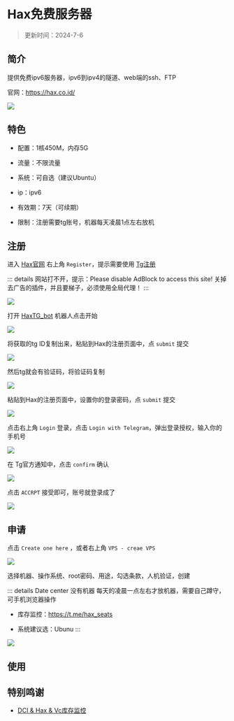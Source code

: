 # Hax免费服务器


> 更新时间：2024-7-6


## 简介

提供免费ipv6服务器，ipv6到ipv4的隧道、web端的ssh、FTP

官网：https://hax.co.id/

![](/server/hax/hax-01.png)


## 特色

* 配置：1核450M，内存5G

* 流量：不限流量

* 系统：可自选（建议Ubuntu）

* ip：ipv6

* 有效期：7天（可续期）

* 限制：注册需要tg账号，机器每天凌晨1点左右放机


## 注册

进入 [Hax官网](https://hax.co.id/) 右上角 `Register`，提示需要使用 [Tg注册](../../telegram/tg.md)

::: details 网站打不开，提示：Please disable AdBlock to access this site!
关掉去广告的插件，并且要梯子，必须使用全局代理！
:::

![](/server/hax/hax-02.png)

打开 [HaxTG_bot](https://t.me/HaxTG_bot) 机器人点击开始

![](/server/hax/hax-03.png)

将获取的tg ID复制出来，粘贴到Hax的注册页面中，点 `submit` 提交

![](/server/hax/hax-04.png)

然后tg就会有验证码，将验证码复制

![](/server/hax/hax-05.png)

粘贴到Hax的注册页面中，设置你的登录密码，点 `submit` 提交

![](/server/hax/hax-06.png)

点击右上角 `Login` 登录，点击 `Login with Telegram`，弹出登录授权，输入你的手机号

![](/server/hax/hax-07.png)

在 Tg官方通知中，点击 `confirm` 确认

![](/server/hax/hax-08.png)

点击 `ACCRPT` 接受即可，账号就登录成了

![](/server/hax/hax-09.png)



## 申请

点击 `Create one here` ，或者右上角 `VPS - creae VPS`

![](/server/hax/hax-10.png)

选择机器、操作系统、root密码、用途，勾选条款，人机验证，创建

::: details Date center 没有机器
每天的凌晨一点左右才放机器，需要自己蹲守，可手机浏览器操作

* 库存监控：https://t.me/hax_seats

* 系统建议选：Ubunu
:::

![](/server/hax/hax-11.png)


## 使用


## 特别鸣谢

* [DCI & Hax & Vc库存监控](https://t.me/hax_seats)
